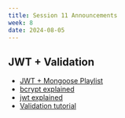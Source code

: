 ```yaml
---
title: Session 11 Announcements
week: 8
date: 2024-08-05
---
```

## JWT + Validation

- [JWT + Mongoose Playlist](https://www.youtube.com/watch?v=SnoAwLP1a-0&list=PL4cUxeGkcC9iqqESP8335DA5cRFp8loyp&index=1)
- [bcrypt explained](https://www.youtube.com/watch?v=O6cmuiTBZVs)
- [jwt explained](https://jwt.io/introduction)
- [Validation tutorial](https://www.youtube.com/watch?v=7i7xmwowwCY)
